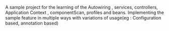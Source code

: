 A sample project for the learning of the Autowiring , services, controllers, Application Context , componentScan, profiles and beans.
Implementing the sample feature in multiple ways with variations of usage(eg : Configuration based, annotation based)
